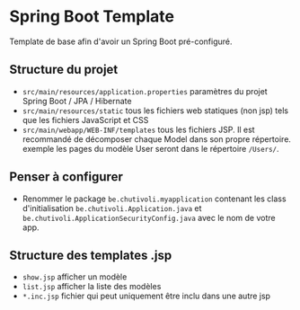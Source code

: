 # Spring Boot Template

Template de base afin d'avoir un Spring Boot pré-configuré.

## Structure du projet
* `src/main/resources/application.properties` paramètres du projet Spring Boot / JPA / Hibernate
* `src/main/resources/static` tous les fichiers web statiques (non jsp) tels que les fichiers JavaScript et CSS
* `src/main/webapp/WEB-INF/templates` tous les fichiers JSP. Il est recommandé de décomposer chaque Model dans son propre répertoire. exemple les pages du modèle User seront dans le répertoire `/Users/`.


## Penser à configurer
* Renommer le package `be.chutivoli.myapplication` contenant les class d'initialisation `be.chutivoli.Application.java` et `be.chutivoli.ApplicationSecurityConfig.java` avec le nom de votre app.

## Structure des templates .jsp

* `show.jsp` afficher un modèle
* `list.jsp` afficher la liste des modèles
* `*.inc.jsp` fichier qui peut uniquement être inclu dans une autre jsp